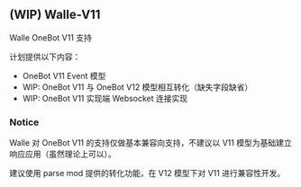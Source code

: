 ## (WIP) Walle-V11

Walle OneBot V11 支持

计划提供以下内容：

- OneBot V11 Event 模型
- WIP: OneBot V11 与 OneBot V12 模型相互转化（缺失字段缺省）
- WIP: OneBot V11 实现端 Websocket 连接实现

### Notice

Walle 对 OneBot V11 的支持仅做基本兼容向支持，不建议以 V11 模型为基础建立响应应用（虽然理论上可以）。

建议使用 parse mod 提供的转化功能，在 V12 模型下对 V11 进行兼容性开发。